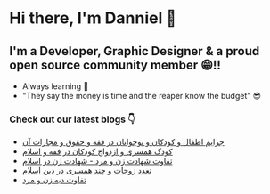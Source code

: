 # Hi there, I'm Danniel 👋 

## I'm a Developer, Graphic Designer & a proud open source community member 😁!!

- Always learning 🧐
- "They say the money is time and the reaper know the budget" 😎

### Check out our latest blogs 👇

<!-- BLOG-POST-LIST:START -->
- [جرایم اطفال و کودکان و نوجوانان در فقه و حقوق و مجازات آن](https://hesabraslaw.com/blog/%D8%AC%D8%B1%D8%A7%DB%8C%D9%85-%D8%A7%D8%B7%D9%81%D8%A7%D9%84-%D9%88-%DA%A9%D9%88%D8%AF%DA%A9%D8%A7%D9%86-%D9%88-%D9%86%D9%88%D8%AC%D9%88%D8%A7%D9%86%D8%A7%D9%86-%D8%AF%D8%B1-%D9%81%D9%82%D9%87-%D9%88-%D8%AD%D9%82%D9%88%D9%82-%D9%88-%D9%85%D8%AC%D8%A7%D8%B2%D8%A7%D8%AA-%D8%A2%D9%86/)
- [کودک همسری و ازدواج کودکان در فقه و اسلام](https://hesabraslaw.com/blog/%DA%A9%D9%88%D8%AF%DA%A9-%D9%87%D9%85%D8%B3%D8%B1%DB%8C-%D8%AF%D8%B1-%D8%A7%D8%B3%D9%84%D8%A7%D9%85-%D9%88-%D8%A7%D8%B2%D8%AF%D9%88%D8%A7%D8%AC-%DA%A9%D9%88%D8%AF%DA%A9-%D8%AF%D8%B1-%D9%81%D9%82%D9%87/)
- [تفاوت شهادت زن و مرد - شهادت زن در  اسلام](https://hesabraslaw.com/blog/%D8%AA%D9%81%D8%A7%D9%88%D8%AA-%D8%B4%D9%87%D8%A7%D8%AF%D8%AA-%D8%B2%D9%86-%D9%88-%D9%85%D8%B1%D8%AF-%D8%B4%D9%87%D8%A7%D8%AF%D8%AA-%D8%B2%D9%86-%D8%AF%D8%B1-%D8%A7%D8%B3%D9%84%D8%A7%D9%85/)
- [تعدد زوجات و چند همسری در دین اسلام](https://hesabraslaw.com/blog/%D8%AA%D8%B9%D8%AF%D8%AF-%D8%B2%D9%88%D8%AC%D8%A7%D8%AA-%D8%AF%D8%B1-%D8%AF%DB%8C%D9%86-%D8%A7%D8%B3%D9%84%D8%A7%D9%85/)
- [تفاوت دیه زن و مرد](https://hesabraslaw.com/blog/%D8%AA%D9%81%D8%A7%D9%88%D8%AA-%D8%AF%DB%8C%D9%87-%D8%B2%D9%86-%D9%88-%D9%85%D8%B1%D8%AF/)
<!-- BLOG-POST-LIST:END -->
